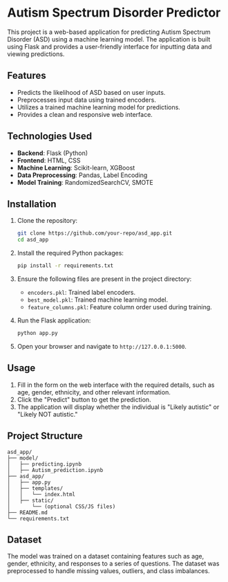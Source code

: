 # Autism Spectrum Disorder Predictor

This project is a web-based application for predicting Autism Spectrum Disorder (ASD) using a machine learning model. The application is built using Flask and provides a user-friendly interface for inputting data and viewing predictions.

## Features

- Predicts the likelihood of ASD based on user inputs.
- Preprocesses input data using trained encoders.
- Utilizes a trained machine learning model for predictions.
- Provides a clean and responsive web interface.

## Technologies Used

- **Backend**: Flask (Python)
- **Frontend**: HTML, CSS
- **Machine Learning**: Scikit-learn, XGBoost
- **Data Preprocessing**: Pandas, Label Encoding
- **Model Training**: RandomizedSearchCV, SMOTE

## Installation

1. Clone the repository:
   ```bash
   git clone https://github.com/your-repo/asd_app.git
   cd asd_app
   ```

2. Install the required Python packages:
   ```bash
   pip install -r requirements.txt
   ```

3. Ensure the following files are present in the project directory:
   - `encoders.pkl`: Trained label encoders.
   - `best_model.pkl`: Trained machine learning model.
   - `feature_columns.pkl`: Feature column order used during training.

4. Run the Flask application:
   ```bash
   python app.py
   ```

5. Open your browser and navigate to `http://127.0.0.1:5000`.

## Usage

1. Fill in the form on the web interface with the required details, such as age, gender, ethnicity, and other relevant information.
2. Click the "Predict" button to get the prediction.
3. The application will display whether the individual is "Likely autistic" or "Likely NOT autistic."

## Project Structure

```
asd_app/
├── model/
│   ├── predicting.ipynb
│   ├── Autism_prediction.ipynb
├── asd_app/
│   ├── app.py
│   ├── templates/
│   │   └── index.html
│   ├── static/
│       └── (optional CSS/JS files)
├── README.md
└── requirements.txt
```

## Dataset

The model was trained on a dataset containing features such as age, gender, ethnicity, and responses to a series of questions. The dataset was preprocessed to handle missing values, outliers, and class imbalances.
